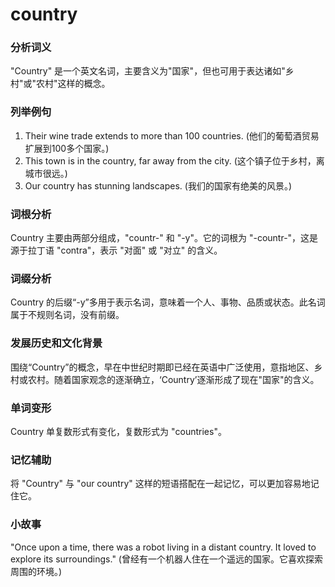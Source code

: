 # country

### 分析词义

  

"Country" 是一个英文名词，主要含义为"国家"，但也可用于表达诸如"乡村"或"农村"这样的概念。

  

### 列举例句

  

1.  Their wine trade extends to more than 100 countries. (他们的葡萄酒贸易扩展到100多个国家。)
2.  This town is in the country, far away from the city. (这个镇子位于乡村，离城市很远。)
3.  Our country has stunning landscapes. (我们的国家有绝美的风景。)

  

### 词根分析

  

Country 主要由两部分组成，"countr-" 和 "-y"。它的词根为 "-countr-"，这是源于拉丁语 "contra"，表示 "对面" 或 "对立" 的含义。

  

### 词缀分析

  

Country 的后缀“-y”多用于表示名词，意味着一个人、事物、品质或状态。此名词属于不规则名词，没有前缀。

  

### 发展历史和文化背景

  

围绕“Country”的概念，早在中世纪时期即已经在英语中广泛使用，意指地区、乡村或农村。随着国家观念的逐渐确立，‘Country’逐渐形成了现在"国家"的含义。

  

### 单词变形

  

Country 单复数形式有变化，复数形式为 "countries"。

  

### 记忆辅助

  

将 "Country" 与 "our country" 这样的短语搭配在一起记忆，可以更加容易地记住它。

  

### 小故事

  

"Once upon a time, there was a robot living in a distant country. It loved to explore its surroundings." (曾经有一个机器人住在一个遥远的国家。它喜欢探索周围的环境。)
